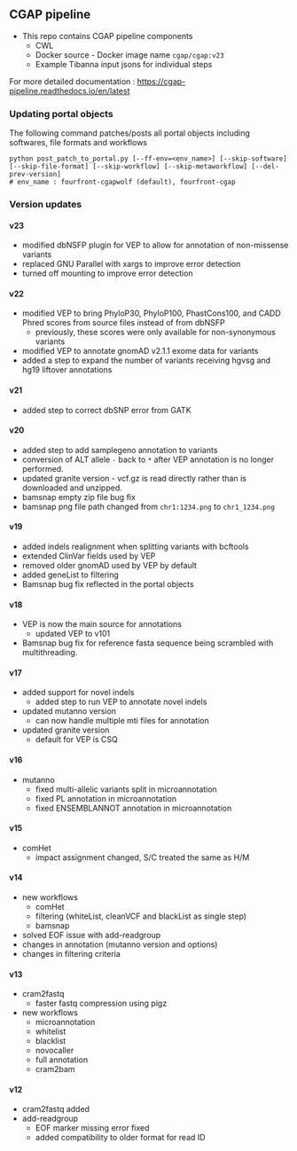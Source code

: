 ## CGAP pipeline
* This repo contains CGAP pipeline components
  * CWL
  * Docker source - Docker image name `cgap/cgap:v23`
  * Example Tibanna input jsons for individual steps

For more detailed documentation : https://cgap-pipeline.readthedocs.io/en/latest

### Updating portal objects
The following command patches/posts all portal objects including softwares, file formats and workflows
```
python post_patch_to_portal.py [--ff-env=<env_name>] [--skip-software] [--skip-file-format] [--skip-workflow] [--skip-metaworkflow] [--del-prev-version]
# env_name : fourfront-cgapwolf (default), fourfront-cgap
```

### Version updates

#### v23
* modified dbNSFP plugin for VEP to allow for annotation of non-missense variants
* replaced GNU Parallel with xargs to improve error detection
* turned off mounting to improve error detection

#### v22
* modified VEP to bring PhyloP30, PhyloP100, PhastCons100, and CADD Phred scores from source files instead of from dbNSFP
  * previously, these scores were only available for non-synonymous variants
* modified VEP to annotate gnomAD v2.1.1 exome data for variants
* added a step to expand the number of variants receiving hgvsg and hg19 liftover annotations

#### v21
* added step to correct dbSNP error from GATK

#### v20
* added step to add samplegeno annotation to variants
* conversion of ALT allele `-` back to `*` after VEP annotation is no longer performed.
* updated granite version - vcf.gz is read directly rather than is downloaded and unzipped.
* bamsnap empty zip file bug fix
* bamsnap png file path changed from `chr1:1234.png` to `chr1_1234.png`

#### v19
* added indels realignment when splitting variants with bcftools
* extended ClinVar fields used by VEP
* removed older gnomAD used by VEP by default
* added geneList to filtering
* Bamsnap bug fix reflected in the portal objects

#### v18
* VEP is now the main source for annotations
  * updated VEP to v101
* Bamsnap bug fix for reference fasta sequence being scrambled with multithreading.

#### v17
* added support for novel indels
  * added step to run VEP to annotate novel indels
* updated mutanno version
  * can now handle multiple mti files for annotation
* updated granite version
  * default for VEP is CSQ

#### v16
* mutanno
  * fixed multi-allelic variants split in microannotation
  * fixed PL annotation in microannotation
  * fixed ENSEMBLANNOT annotation in microannotation

#### v15
* comHet
  * impact assignment changed, S/C treated the same as H/M

#### v14
* new workflows
  * comHet
  * filtering (whiteList, cleanVCF and blackList as single step)
  * bamsnap
* solved EOF issue with add-readgroup
* changes in annotation (mutanno version and options)
* changes in filtering criteria

#### v13
* cram2fastq
  * faster fastq compression using pigz
* new workflows
  * microannotation
  * whitelist
  * blacklist
  * novocaller
  * full annotation
  * cram2bam

#### v12
* cram2fastq added
* add-readgroup
  * EOF marker missing error fixed
  * added compatibility to older format for read ID
